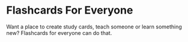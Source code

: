 
# Flashcards For Everyone 

Want a place to create study cards, teach someone or learn something new? Flashcards for everyone can do that. 



